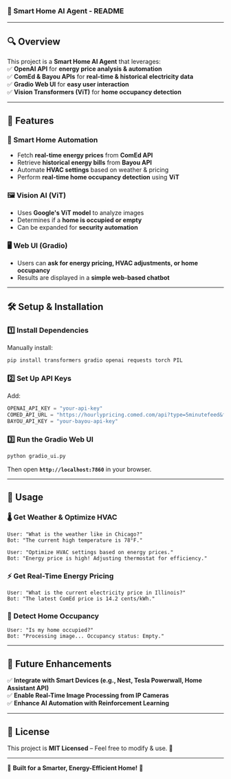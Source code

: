 ### **📘 Smart Home AI Agent - README**  

---

## **🔍 Overview**  
This project is a **Smart Home AI Agent** that leverages:  
✅ **OpenAI API** for **energy price analysis & automation**  
✅ **ComEd & Bayou APIs** for **real-time & historical electricity data**  
✅ **Gradio Web UI** for **easy user interaction**  
✅ **Vision Transformers (ViT)** for **home occupancy detection**  

---

## **📌 Features**
### **🏡 Smart Home Automation**
- Fetch **real-time energy prices** from **ComEd API**  
- Retrieve **historical energy bills** from **Bayou API**  
- Automate **HVAC settings** based on weather & pricing  
- Perform **real-time home occupancy detection** using **ViT**

### **🖼️ Vision AI (ViT)**
- Uses **Google's ViT model** to analyze images  
- Determines if a **home is occupied or empty**  
- Can be expanded for **security automation**  

### **🖥️ Web UI (Gradio)**
- Users can **ask for energy pricing, HVAC adjustments, or home occupancy**  
- Results are displayed in a **simple web-based chatbot**  

---

## **🛠️ Setup & Installation**
### **1️⃣ Install Dependencies**
Manually install:
```bash
pip install transformers gradio openai requests torch PIL
```

### **2️⃣ Set Up API Keys**
Add:
```python
OPENAI_API_KEY = "your-api-key"
COMED_API_URL = "https://hourlypricing.comed.com/api?type=5minutefeed&format=json"
BAYOU_API_KEY = "your-bayou-api-key"
```

### **3️⃣ Run the Gradio Web UI**
```bash
python gradio_ui.py
```
Then open **`http://localhost:7860`** in your browser.

---

## **🚀 Usage**
### **🌡️ Get Weather & Optimize HVAC**
```
User: "What is the weather like in Chicago?"
Bot: "The current high temperature is 78°F."
```
```
User: "Optimize HVAC settings based on energy prices."
Bot: "Energy price is high! Adjusting thermostat for efficiency."
```

### **⚡ Get Real-Time Energy Pricing**
```
User: "What is the current electricity price in Illinois?"
Bot: "The latest ComEd price is 14.2 cents/kWh."
```

### **🏡 Detect Home Occupancy**
```
User: "Is my home occupied?"
Bot: "Processing image... Occupancy status: Empty."
```

---

## **🎯 Future Enhancements**
✅ **Integrate with Smart Devices (e.g., Nest, Tesla Powerwall, Home Assistant API)**  
✅ **Enable Real-Time Image Processing from IP Cameras**  
✅ **Enhance AI Automation with Reinforcement Learning**  

---

## **📜 License**
This project is **MIT Licensed** – Feel free to modify & use. 🚀

---

🚀 **Built for a Smarter, Energy-Efficient Home!** 🚀
